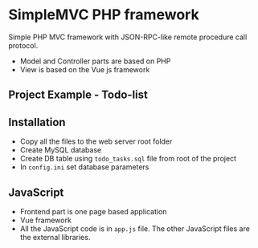 # SimpleMVC PHP framework
Simple PHP MVC framework with JSON-RPC-like remote procedure call protocol.
* Model and Controller parts are based on PHP
* View is based on the Vue js framework

## Project Example - Todo-list

## Installation  
* Copy all the files to the web server root folder
* Create MySQL database
* Create DB table using `todo_tasks.sql` file from root of the project
* In `config.ini` set database parameters

## JavaScript
* Frontend part is one page based application 
* Vue framework
* All the JavaScript code is in `app.js` file. The other JavaScript files are the external libraries.
